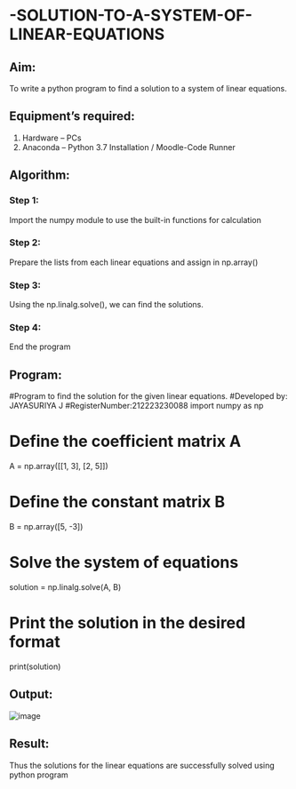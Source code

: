 # -SOLUTION-TO-A-SYSTEM-OF-LINEAR-EQUATIONS
## Aim:
To write a python program to find a solution to a system of linear equations.
## Equipment’s required:
1. 	Hardware – PCs
2. 	Anaconda – Python 3.7 Installation / Moodle-Code Runner
## Algorithm:
### Step 1: 
Import the numpy module to use the built-in functions for calculation
### Step 2: 
Prepare the lists from each linear equations and assign in np.array()
### Step 3: 
Using the np.linalg.solve(), we can find the solutions.
### Step 4: 
End the program
## Program:
#Program to find the solution for the given linear equations.
#Developed by: JAYASURIYA J
#RegisterNumber:212223230088
import numpy as np

# Define the coefficient matrix A
A = np.array([[1, 3],
              [2, 5]])

# Define the constant matrix B
B = np.array([5, -3])

# Solve the system of equations
solution = np.linalg.solve(A, B)

# Print the solution in the desired format
print(solution)

## Output:
![image](https://github.com/230131249/-SOLUTION-TO-A-SYSTEM-OF-LINEAR-EQUATIONS/assets/150232701/c81a1a72-fb13-4175-ad81-64ba98779996)

## Result: 
Thus the solutions for the linear equations are successfully solved using python program


